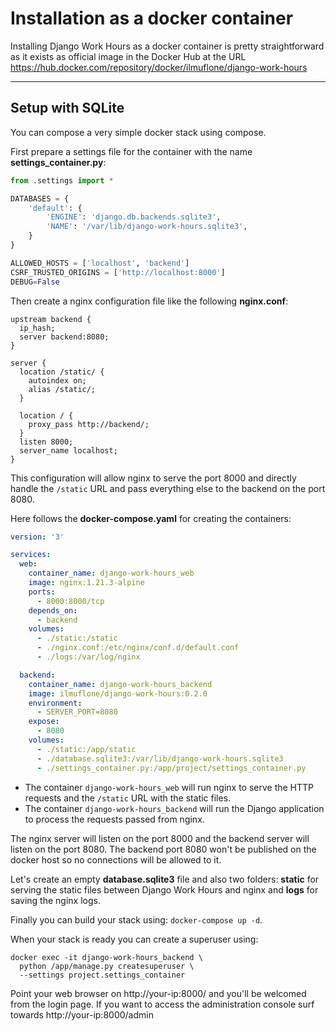 # Installation as a docker container

Installing Django Work Hours as a docker container is pretty straightforward as
it exists as official image in the Docker Hub at the URL
https://hub.docker.com/repository/docker/ilmuflone/django-work-hours

---

## Setup with SQLite

You can compose a very simple docker stack using compose.

First prepare a settings file for the container with the name
**settings_container.py**:

```python
from .settings import *

DATABASES = {
    'default': {
        'ENGINE': 'django.db.backends.sqlite3',
        'NAME': '/var/lib/django-work-hours.sqlite3',
    }
}

ALLOWED_HOSTS = ['localhost', 'backend']
CSRF_TRUSTED_ORIGINS = ['http://localhost:8000']
DEBUG=False
```

Then create a nginx configuration file like the following **nginx.conf**:

```
upstream backend {
  ip_hash;
  server backend:8080;
}

server {
  location /static/ {
    autoindex on;
    alias /static/;
  }

  location / {
    proxy_pass http://backend/;
  }
  listen 8000;
  server_name localhost;
}
```

This configuration will allow nginx to serve the port 8000 and directly handle
the `/static` URL and pass everything else to the backend on the port 8080.

Here follows the **docker-compose.yaml** for creating the containers:

```yaml
version: '3'

services:
  web:
    container_name: django-work-hours_web
    image: nginx:1.21.3-alpine
    ports:
      - 8000:8000/tcp
    depends_on:
      - backend
    volumes:
      - ./static:/static
      - ./nginx.conf:/etc/nginx/conf.d/default.conf
      - ./logs:/var/log/nginx

  backend:
    container_name: django-work-hours_backend
    image: ilmuflone/django-work-hours:0.2.0
    environment:
      - SERVER_PORT=8080
    expose:
      - 8080
    volumes:
      - ./static:/app/static
      - ./database.sqlite3:/var/lib/django-work-hours.sqlite3
      - ./settings_container.py:/app/project/settings_container.py
```

- The container `django-work-hours_web` will run nginx to serve the HTTP requests
and the `/static` URL with the static files.
- The container `django-work-hours_backend` will run the Django application to
process the requests passed from nginx.

The nginx server will listen on the port 8000 and the backend server will listen
on the port 8080. The backend port 8080 won't be published on the docker host so
no connections will be allowed to it.

Let's create an empty **database.sqlite3** file and also two folders: **static**
for serving the static files between Django Work Hours and nginx and **logs**
for saving the nginx logs.

Finally you can build your stack using: `docker-compose up -d`.

When your stack is ready you can create a superuser using:

    docker exec -it django-work-hours_backend \
      python /app/manage.py createsuperuser \
      --settings project.settings_container

Point your web browser on http://your-ip:8000/ and you'll be welcomed from the
login page. If you want to access the administration console surf towards
http://your-ip:8000/admin
